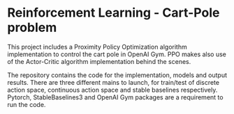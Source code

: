 # Reinforcement Learning - Cart-Pole problem

This project includes a Proximity Policy Optimization algorithm implementation to control the cart pole in OpenAI Gym.
PPO makes also use of the Actor-Critic algorithm implementation behind the scenes.

The repository contains the code for the implementation, models and output results.
There are three different mains to launch, for train/test of discrete action space, continuous action space and stable baselines respectively.
Pytorch, StableBaselines3 and OpenAI Gym packages are a requirement to run the code.
